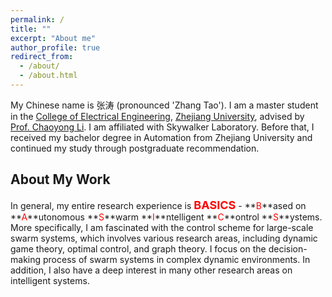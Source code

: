 ```yaml
---
permalink: /
title: ""
excerpt: "About me"
author_profile: true
redirect_from: 
  - /about/
  - /about.html
---
```


My Chinese name is 张涛 (pronounced 'Zhang Tao'). I am a master student in the [College of Electrical Engineering](http://ee.zju.edu.cn/englishee/main.htm), [Zhejiang University](https://www.zju.edu.cn/english/), advised by [Prof. Chaoyong Li](https://person.zju.edu.cn/chaoyong). I am affiliated with Skywalker Laboratory. Before that, I received my bachelor degree in Automation from Zhejiang University and continued my study through postgraduate recommendation.

About My Work
-----
In general, my entire research experience is **<font size=4 color=red>BASICS</font>** - **<font color=red>B</font>**ased on **<font color=red>A</font>**utonomous **<font color=red>S</font>**warm **<font color=red>I</font>**ntelligent **<font color=red>C</font>**ontrol **<font color=red>S</font>**ystems. More specifically, I am fascinated with the control scheme for large-scale swarm systems, which involves various research areas, including dynamic game theory, optimal control, and graph theory. I focus on the decision-making process of swarm systems in complex dynamic environments. In addition, I also have a deep interest in many other research areas on intelligent systems.
